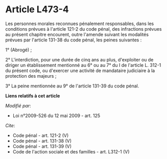 # Article L473-4

Les personnes morales reconnues pénalement responsables, dans les conditions prévues à l'article 121-2 du code pénal, des
infractions prévues au présent chapitre encourent, outre l'amende suivant les modalités prévues par l'article 131-38 du code
pénal, les peines suivantes : 

1° (Abrogé) ; 

2° L'interdiction, pour une durée de cinq ans au plus, d'exploiter ou de diriger un établissement mentionné au 6° ou au 7° du
I de l'article L. 312-1 du présent code, ou d'exercer une activité de mandataire judiciaire à la protection des majeurs ; 

3° La peine mentionnée au 9° de l'article 131-39 du code pénal.

**Liens relatifs à cet article**

_Modifié par_:

  - Loi n°2009-526 du 12 mai 2009 - art. 125

_Cite_:

  - Code pénal - art. 121-2 (V)
  - Code pénal - art. 131-38 (V)
  - Code pénal - art. 131-39 (V)
  - Code de l'action sociale et des familles - art. L312-1 (V)
